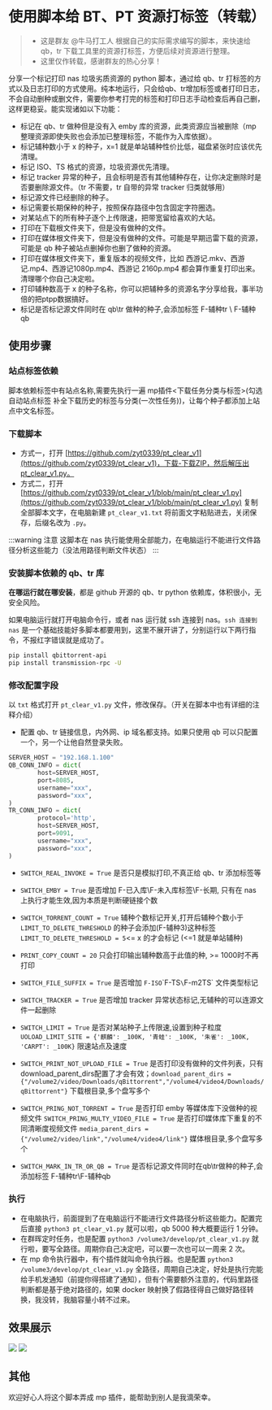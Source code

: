 # 使用脚本给 BT、PT 资源打标签（转载）

> - 这是群友 @牛马打工人 根据自己的实际需求编写的脚本，来快速给 qb，tr 下载工具里的资源打标签，方便后续对资源进行整理。
> - 这里仅作转载，感谢群友的热心分享！

分享一个标记打印 nas 垃圾劣质资源的 python 脚本，通过给 qb、tr 打标签的方式以及日志打印的方式使用。纯本地运行，只会给qb、tr增加标签或者打印日志，不会自动删种或删文件，需要你参考打完的标签和打印日志手动检查后再自己删，这样更稳妥。能实现诸如以下功能：

- 标记在 qb、tr 做种但是没有入 emby 库的资源，此类资源应当被删除（mp 整理资源即使失败也会添加已整理标签，不能作为入库依据）。
- 标记辅种数小于 x 的种子，x=1 就是单站辅种性价比低，磁盘紧张时应该优先清理。
- 标记 ISO、TS 格式的资源，垃圾资源优先清理。
- 标记 tracker 异常的种子，且会标明是否有其他辅种存在，让你决定删除时是否要删除源文件。（tr 不需要，tr 自带的异常 tracker 归类就够用）
- 标记源文件已经删除的种子。
- 标记需要长期保种的种子，按照保存路径中包含固定字符圈选。
- 对某站点下的所有种子逐个上传限速，把带宽留给喜欢的大站。
- 打印在下载根文件夹下，但是没有做种的文件。
- 打印在媒体根文件夹下，但是没有做种的文件。可能是早期迅雷下载的资源，可能是 qb 种子被站点删掉你也删了做种的资源。
- 打印在媒体根文件夹下，重复版本的视频文件，比如 西游记.mkv、西游记.mp4、西游记1080p.mp4、西游记 2160p.mp4 都会算作重复打印出来。清理哪个你自己决定啦。
- 打印辅种数高于 x 的种子名称，你可以把辅种多的资源名字分享给我，事半功倍的把ptpp数据搞好。
- 标记是否标记源文件同时在 qb\tr 做种的种子,会添加标签 F-辅种tr \ F-辅种qb

## 使用步骤

### 站点标签依赖

脚本依赖标签中有站点名称,需要先执行一遍 mp插件<下载任务分类与标签>(勾选 自动站点标签 补全下载历史的标签与分类(一次性任务))，让每个种子都添加上站点中文名标签。

### 下载脚本

- 方式一，打开 [https://github.com/zyt0339/pt_clear_v1](https://github.com/zyt0339/pt_clear_v1)，下载-下载ZIP，然后解压出pt_clear_v1.py。
- 方式二，打开 [https://github.com/zyt0339/pt_clear_v1/blob/main/pt_clear_v1.py](https://github.com/zyt0339/pt_clear_v1/blob/main/pt_clear_v1.py) 复制全部脚本文字，在电脑新建 `pt_clear_v1.txt` 将前面文字粘贴进去，关闭保存，后缀名改为 `.py`。

:::warning 注意
这脚本在 nas 执行能使用全部能力，在电脑运行不能进行文件路径分析这些能力（没法用路径判断文件状态）
:::

### 安装脚本依赖的 qb、tr 库

**在哪运行就在哪安装**，都是 github 开源的 qb、tr python 依赖库，体积很小，无安全风险。

如果电脑运行就打开电脑命令行，或者 nas 运行就 ssh 连接到 nas。`ssh 连接到 nas` 是一个基础技能好多脚本都要用到，这里不展开讲了，分别运行以下两行指令，不报红字错误就是成功了。

```sh
pip install qbittorrent-api
pip install transmission-rpc -U
```

### 修改配置字段

以 `txt` 格式打开 `pt_clear_v1.py` 文件，修改保存。（开关在脚本中也有详细的注释介绍）

- 配置 qb、tr 链接信息，内外网、ip 域名都支持。如果只使用 qb 可以只配置一个，另一个让他自然登录失败。

```py
SERVER_HOST = "192.168.1.100"
QB_CONN_INFO = dict(
	    host=SERVER_HOST,
	    port=8085,
	    username="xxx",
	    password="xxx",
)
TR_CONN_INFO = dict(
	    protocol='http',
	    host=SERVER_HOST,
	    port=9091,
	    username="xxx",
	    password="xxx",
)
```

- `SWITCH_REAL_INVOKE = True` 是否只是模拟打印,不真正给 qb、tr 添加标签等

- `SWITCH_EMBY = True` 是否增加 F-已入库\F-未入库标签\F-长期, 只有在 nas 上执行才能生效,因为本质是判断硬链接个数

- `SWITCH_TORRENT_COUNT = True` 辅种个数标记开关,打开后辅种个数小于`LIMIT_TO_DELETE_THRESHOLD` 的种子会添加(F-辅种3)这种标签
`LIMIT_TO_DELETE_THRESHOLD = 5`<= x 的才会标记 (<=1 就是单站辅种)

- `PRINT_COPY_COUNT = 20` 只会打印输出辅种数高于此值的种, >= 1000时不再打印

- `SWITCH_FILE_SUFFIX = True` 是否增加 `F-ISO`\`F-TS`\`F-m2TS` 文件类型标记

- `SWITCH_TRACKER = True` 是否增加 tracker 异常状态标记,无辅种的可以连源文件一起删除

- `SWITCH_LIMIT = True` 是否对某站种子上传限速,设置到种子粒度
`UOLOAD_LIMIT_SITE = {'麒麟': _100K, '青蛙': _100K, '朱雀': _100K, 'CARPT': _100K}` 限速站点及速度

- `SWITCH_PRINT_NOT_UPLOAD_FILE = True` 是否打印没有做种的文件列表，只有download_parent_dirs配置了才会有效；`download_parent_dirs = {"/volume2/video/Downloads/qBittorrent","/volume4/video4/Downloads/qBittorrent"}` 下载根目录,多个盘写多个
 
- `SWITCH_PRING_NOT_TORRENT = True` 是否打印 emby 等媒体库下没做种的视频文件
	`SWITCH_PRING_MULTY_VIDEO_FILE = True` 是否打印媒体库下重复的不同清晰度视频文件
	`media_parent_dirs = {"/volume2/video/link","/volume4/video4/link"}` 媒体根目录,多个盘写多个
 
- `SWITCH_MARK_IN_TR_OR_QB = True` 是否标记源文件同时在qb\tr做种的种子,会添加标签 F-辅种tr\F-辅种qb
    
### 执行

- 在电脑执行，前面提到了在电脑运行不能进行文件路径分析这些能力。配置完后直接 `python3 pt_clear_v1.py` 就可以啦，qb 5000 种大概要运行 1 分钟。
- 在群晖定时任务，也是配置 `python3 /volume3/develop/pt_clear_v1.py` 就行啦，要写全路径。周期你自己决定吧，可以要一次也可以一周来 2 次。
- 在 mp 命令执行器中，有个插件就叫命令执行器。也是配置 `python3 /volume3/develop/pt_clear_v1.py` 全路径，周期自己决定，好处是执行完能给手机发通知（前提你得搭建了通知），但有个需要额外注意的，代码里路径判断都是基于绝对路径的，如果 docker 映射换了假路径得自己做好路径转换，我没转，我脑容量小转不过来。

## 效果展示

![](https://picture.agsvpt.com/i/2024/10/24/67192f0be54ad.png)
![](https://picture.agsvpt.com/i/2024/10/24/6719302f424d3.png)

## 其他

欢迎好心人将这个脚本弄成 mp 插件，能帮助到别人是我滴荣幸。
